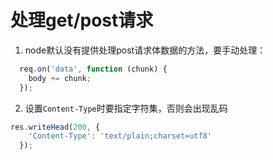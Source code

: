 # 处理get/post请求

1. node默认没有提供处理post请求体数据的方法，要手动处理：

```js
  req.on('data', function (chunk) {
    body += chunk;
  });
```

2. 设置`Content-Type`时要指定字符集，否则会出现乱码

```js
res.writeHead(200, {
    'Content-Type': 'text/plain;charset=utf8'
  });
```